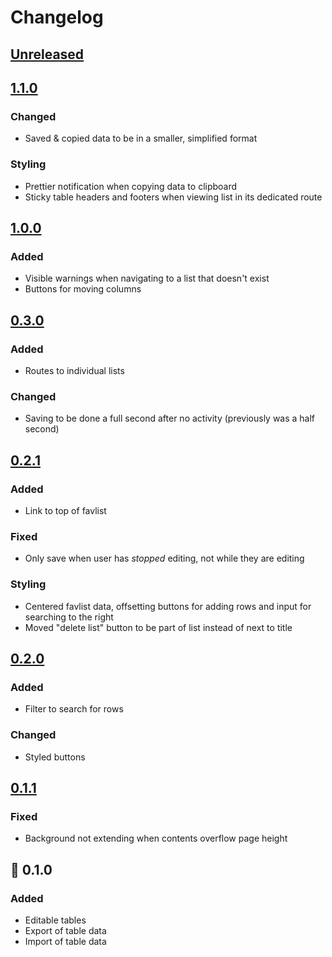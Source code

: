 # Changelog

## [Unreleased]

## [1.1.0]

### Changed

- Saved & copied data to be in a smaller, simplified format

### Styling

- Prettier notification when copying data to clipboard
- Sticky table headers and footers when viewing list in its dedicated route

## [1.0.0]

### Added

- Visible warnings when navigating to a list that doesn't exist
- Buttons for moving columns

## [0.3.0]

### Added

- Routes to individual lists

### Changed

- Saving to be done a full second after no activity (previously was a half second)

## [0.2.1]

### Added

- Link to top of favlist

### Fixed

- Only save when user has *stopped* editing, not while they are editing

### Styling

- Centered favlist data, offsetting buttons for adding rows and input for searching to the right
- Moved "delete list" button to be part of list instead of next to title

## [0.2.0]

### Added

- Filter to search for rows

### Changed

- Styled buttons

## [0.1.1]

### Fixed

- Background not extending when contents overflow page height

## :tada: 0.1.0

### Added

- Editable tables
- Export of table data
- Import of table data

[Unreleased]: https://github.com/spenserblack/favlist.vue/compare/v1.1.0...HEAD
[1.1.0]: https://github.com/spenserblack/favlist.vue/compare/v1.0.0...v1.1.0
[1.0.0]: https://github.com/spenserblack/favlist.vue/compare/v0.3.0...v1.0.0
[0.3.0]: https://github.com/spenserblack/favlist.vue/compare/v0.2.1...v0.3.0
[0.2.1]: https://github.com/spenserblack/favlist.vue/compare/v0.2.0...v0.2.1
[0.2.0]: https://github.com/spenserblack/favlist.vue/compare/v0.1.1...v0.2.0
[0.1.1]: https://github.com/spenserblack/favlist.vue/compare/v0.1.0...v0.1.1
